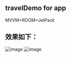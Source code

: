 ## travelDemo for app

MVVM+ROOM+JetPack

## 效果如下：
![image](https://thumbnail0.baidupcs.com/thumbnail/d7f54cb12h855f84499230e34cfc91b1?fid=590169272-250528-10549652060903&rt=pr&sign=FDTAER-DCb740ccc5511e5e8fedcff06b081203-2OOkl1LKehgGH2WU4tfPAe%2be71Q%3d&expires=8h&chkbd=0&chkv=0&dp-logid=218089684331946399&dp-callid=0&time=1636009200&size=c256_u256&quality=90&vuk=590169272&ft=image)
![image](https://thumbnail0.baidupcs.com/thumbnail/041766fb8ge5c5aa792e0afaf01f54c5?fid=590169272-250528-1083147626874049&rt=pr&sign=FDTAER-DCb740ccc5511e5e8fedcff06b081203-cQL3Zm7FpO3yQUUCsP9jbbUNjvQ%3d&expires=8h&chkbd=0&chkv=0&dp-logid=218089684331946399&dp-callid=0&time=1636009200&size=c256_u256&quality=90&vuk=590169272&ft=image)

